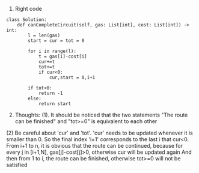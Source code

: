 1. Right code

```
class Solution:
    def canCompleteCircuit(self, gas: List[int], cost: List[int]) -> int:
        l = len(gas)
        start = cur = tot = 0
        
        for i in range(l):
            t = gas[i]-cost[i]
            cur+=t
            tot+=t
            if cur<0:
                cur,start = 0,i+1
            
        if tot<0:
            return -1
        else:
            return start

```


2. Thoughts:
(1). It should be noticed that the two statements  "The route can be finished"  and "tot>=0" is equivalent to each other


(2) Be careful about 'cur' and 'tot'. 'cur' needs to be updated whenever it is smaller than 0. So the final index 'i+1' corresponds to the last i that
cur<0. From i+1 to n, it is obvious that the route can be continued, because for every j in [i+1,N], gas[j]-cost[j]>0, otherwise cur will be updated again
And then from 1 to i, the route can be finished, otherwise tot>=0 will not be satisfied
